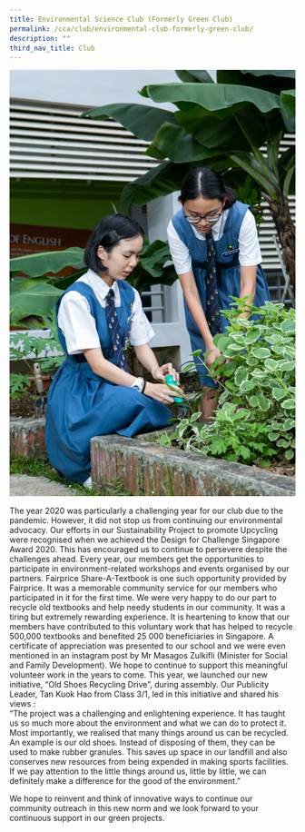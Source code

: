 ```yaml
---
title: Environmental Science Club (Formerly Green Club)
permalink: /cca/club/environmental-club-formerly-green-club/
description: ""
third_nav_title: Club
---
```

![](/images/IMG-0182_Green%20Club.jpg)

The year 2020 was particularly a challenging year for our club due to the pandemic. However, it did not stop us from continuing our environmental advocacy. Our efforts in our Sustainability Project to promote Upcycling were recognised when we achieved the Design for Challenge Singapore Award 2020. This has encouraged us to continue to persevere despite the challenges ahead.
Every year, our members get the opportunities to participate in environment-related workshops and events organised by our partners. Fairprice Share-A-Textbook is one such opportunity provided by Fairprice. It was a memorable community service for our members who participated in it for the first time.  We were very happy to do our part to recycle old textbooks and help needy students in our community.  It was a tiring but extremely rewarding experience. It is heartening to know that our members have contributed to this voluntary work that has helped to recycle 500,000 textbooks and benefited 25 000 beneficiaries in Singapore. A certificate of appreciation was presented to our school and we were even mentioned in an instagram post by Mr Masagos Zulkifli (Minister for Social and Family Development). We hope to continue to support this meaningful volunteer work in the years to come.
This year, we launched our new initiative, “Old Shoes Recycling Drive”, during assembly.  Our Publicity Leader, Tan Kuok Hao from Class 3/1, led in this initiative and shared his views :  
“The project was a challenging and enlightening experience. It has taught us so much more about the environment and what we can do to protect it. Most importantly, we realised that many things around us can be recycled. An example is our old shoes. Instead of disposing of them, they can be used to make rubber granules. This saves up space in our landfill and also conserves new resources from being expended in making sports facilities. If we pay attention to the little things around us, little by little, we can definitely make a difference for the good of the environment.”

We hope to reinvent and think of innovative ways to continue our community outreach in this new norm and we look forward to your continuous support in our green projects. 